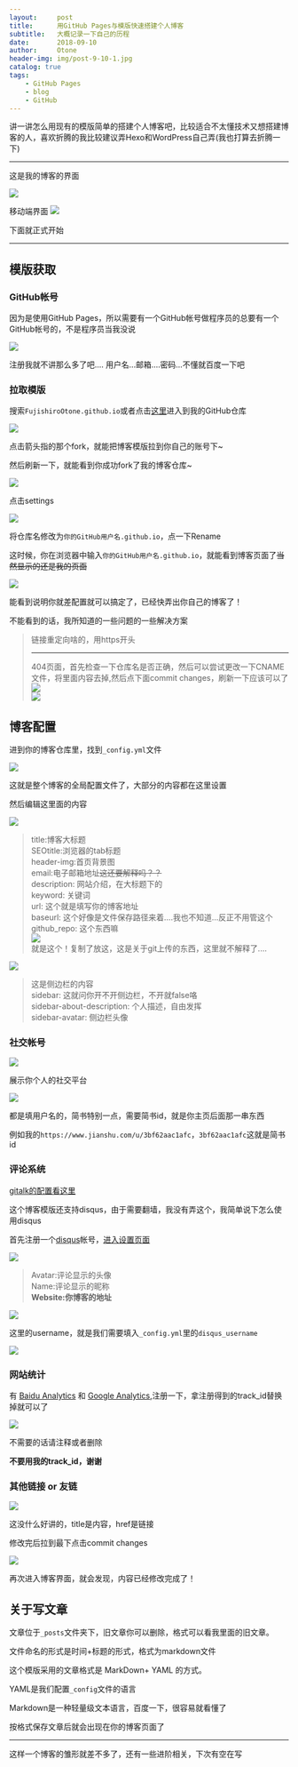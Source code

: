 ```yaml
---
layout:     post
title:      用GitHub Pages与模版快速搭建个人博客
subtitle:   大概记录一下自己的历程
date:       2018-09-10
author:     Otone
header-img: img/post-9-10-1.jpg
catalog: true
tags:
    - GitHub Pages
    - blog
    - GitHub
---
```


讲一讲怎么用现有的模版简单的搭建个人博客吧，比较适合不太懂技术又想搭建博客的人，喜欢折腾的我比较建议弄Hexo和WordPress自己弄<span class="truth">(我也打算去折腾一下)</span>

***

这是我的博客的界面

[![](https://puu.sh/Bqykg/a3b3b52fa3.png)](https://blog.fujishiro.cn)

移动端界面
[![](https://puu.sh/Bqyms/3008e8c360.png)](https://blog.fujishiro.cn)

下面就正式开始

***

## 模版获取 ##

### GitHub帐号 ###

因为是使用GitHub Pages，所以需要有一个GitHub帐号<span class="truth">做程序员的总要有一个GitHub帐号的，不是程序员当我没说</span>

![](https://puu.sh/Bqysk/3ef05f509e.png)

注册我就不讲那么多了吧....
用户名...邮箱....密码...不懂就百度一下吧

### 拉取模版 ###

搜索`FujishiroOtone.github.io`或者点击[这里](https://github.com/FujishiroOtone/FujishiroOtone.github.io)进入到我的GitHub仓库

![](https://puu.sh/BqyGb/b78fddbec0.png)

点击箭头指的那个fork，就能把博客模版拉到你自己的账号下~

然后刷新一下，就能看到你成功fork了我的博客仓库~

![](https://puu.sh/BqyJe/571899c7b1.png)

点击settings

![](https://puu.sh/BqyKY/3f4195f63f.png)

将仓库名修改为`你的GitHub用户名.github.io`，点一下Rename

这时候，你在浏览器中输入`你的GitHub用户名.github.io`，就能看到博客页面了<s>当然显示的还是我的页面</s>

![](https://puu.sh/BqyQ2/43fa0f17f4.png)

能看到说明你就差配置就可以搞定了，已经快弄出你自己的博客了！

不能看到的话，我所知道的一些问题的一些解决方案

>链接重定向啥的，用https开头
> ***
>404页面，首先检查一下仓库名是否正确，然后可以尝试更改一下CNAME文件，将里面内容去掉,然后点下面commit changes，刷新一下应该可以了
>![](https://puu.sh/BqyXx/7a7a3b0151.png)<br>
>![](https://puu.sh/BqyYV/d76be7d028.png)

## 博客配置 ##

进到你的博客仓库里，找到`_config.yml`文件

![](https://puu.sh/BqIuw/c4537b1c40.png)

这就是整个博客的全局配置文件了，大部分的内容都在这里设置

然后编辑这里面的内容

![](https://puu.sh/BqJ5r/b61d31b2fa.png)
>title:博客大标题  
>SEOtitle:浏览器的tab标题  
>header-img:首页背景图  
>email:电子邮箱地址<s>这还要解释吗？？</s>  
>description: 网站介绍，在大标题下的  
keyword: 关键词  
url: 这个就是填写你的博客地址  
baseurl: 这个好像是文件保存路径来着....我也不知道...反正不用管这个  
github_repo: 这个东西嘛   
![](https://puu.sh/BqJia/2bf684c171.png)  
就是这个！复制了放这，这是关于git上传的东西，这里就不解释了....


![](https://puu.sh/BqJmi/5ae196b986.png)
>这是侧边栏的内容  
>sidebar: 这就问你开不开侧边栏，不开就false咯  
>sidebar-about-description: 个人描述，自由发挥  
>sidebar-avatar: 侧边栏头像

### 社交帐号 ###

![](https://puu.sh/BsvM4/23d4fb1cc4.png)

展示你个人的社交平台

![](https://puu.sh/BsvMZ/a655fd5a70.png)

都是填用户名的，简书特别一点，需要简书id，就是你主页后面那一串东西

例如我的`https://www.jianshu.com/u/3bf62aac1afc`，`3bf62aac1afc`这就是简书id

### 评论系统 ###

[gitalk的配置看这里](https://blog.fujishiro.cn/2018/08/30/1/)

这个博客模版还支持disqus，由于需要翻墙，我没有弄这个，我简单说下怎么使用disqus

首先注册一个[disqus](https://disqus.com/)帐号，[进入设置页面](https://disqus.com/home/settings/profile/)

![](https://puu.sh/Bsxeu/6fc2ff79d9.png)

>Avatar:评论显示的头像  
>Name:评论显示的昵称  
>**Website:你博客的地址**

![](https://puu.sh/BsxgT/ed698311c5.png)

这里的username，就是我们需要填入`_config.yml`里的`disqus_username`

![](https://puu.sh/Bsxlc/99caf37a5a.png)

### 网站统计 ###

有 [Baidu Analytics](http://tongji.baidu.com/web/welcome/login) 和 [Google Analytics](http://www.google.cn/analytics/),注册一下，拿注册得到的track_id替换掉就可以了  

![](https://puu.sh/Bsxu7/2c97911382.png)

不需要的话请注释或者删除

**不要用我的track_id，谢谢**

### 其他链接 or 友链 ###

![](https://puu.sh/BsxyU/3be54e4914.png)

这没什么好讲的，title是内容，href是链接

修改完后拉到最下点击commit changes

![](https://puu.sh/BsAhv/a069689a23.png)

再次进入博客界面，就会发现，内容已经修改完成了！

## 关于写文章 ##

文章位于`_posts`文件夹下，旧文章你可以删除，格式可以看我里面的旧文章。

文件命名的形式是时间+标题的形式，格式为markdown文件

这个模版采用的文章格式是 MarkDown+ YAML 的方式。

YAML是我们配置`_config`文件的语言

Markdown是一种轻量级文本语言，百度一下，很容易就看懂了

按格式保存文章后就会出现在你的博客页面了

***
这样一个博客的雏形就差不多了，还有一些进阶相关，下次有空在写